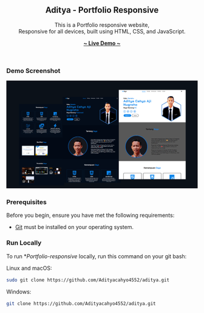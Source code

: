 <div align="center">
   
  <br/>
  <br/>

  <h2 align="center">Aditya - Portfolio Responsive</h2>
  
  This is a Portfolio responsive website, <br/>Responsive for all devices, built using HTML, CSS, and JavaScript.

  <a href="https://adityacahyo4552.github.io/aditya/"><strong>~ Live Demo ~</strong></a>
</div>

<br />

### Demo Screenshot

![Portfolio Desktop Demo](./readme-images/PrevDesktop_5.png "Desktop Demo")

### Prerequisites

Before you begin, ensure you have met the following requirements:

- [Git](https://git-scm.com/downloads "Download Git") must be installed on your operating system.

### Run Locally

To run **Portfolio-responsive* locally, run this command on your git bash:

Linux and macOS:

```bash
sudo git clone https://github.com/Adityacahyo4552/aditya.git
```

Windows:

```bash
git clone https://github.com/Adityacahyo4552/aditya.git
```
